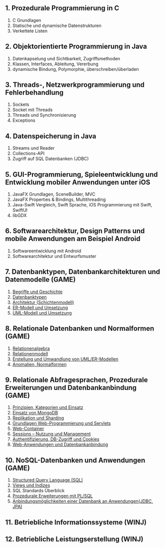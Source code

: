 ## 1. Prozedurale Programmierung in C

1. C Grundlagen
2. Statische und dynamische Datenstrukturen
3. Verkettete Listen

## 2. Objektorientierte Programmierung in Java

1. Datenkapselung und Sichtbarkeit, Zugriffsmethoden
2. Klassen, Interfaces, Ableitung, Vererbung
3. dynamische Bindung, Polymorphie, überschreiben/überladen

## 3. Threads-, Netzwerkprogrammierung und Fehlerbehandlung

1. Sockets
2. Socket mit Threads
3. Threads und Synchronisierung
4. Exceptions

## 4. Datenspeicherung in Java

1. Streams und Reader
2. Collections-API
3. Zugriff auf SQL Datenbanken (JDBC)

## 5. GUI-Programmierung, Spieleentwicklung und Entwicklung mobiler Anwendungen unter iOS

1. JavaFX Grundlagen, SceneBuilder, MVC
2. JavaFX Properties & Bindings, Multithreading
3. Java-Swift Vergleich, Swift Sprache, iOS Programmierung mit Swift, SwiftUI
4. libGDX

## 6. Softwarearchitektur, Design Patterns und mobile Anwendungen am Beispiel Android

1. Softwareentwicklung mit Android
2. Softwarearchitektur und Entwurfsmuster

## 7. Datenbanktypen, Datenbankarchitekturen und Datenmodelle (GAME)

1. [Begriffe und Geschichte](thema07/kap01-02.md)
2. [Datenbanktypen](thema07/kap01-02.md)
3. [Architektur (Schichtenmodell)](thema07/kap03.md)
4. [ER-Modell und Umsetzung](thema07/kap04.md)
5. [UML-Modell und Umsetzung](thema07/kap05.md)

## 8. Relationale Datenbanken und Normalformen (GAME)

1. [Relationenalgebra](thema08/kap01.md)
2. [Relationenmodell](thema08/kap02.md)
3. [Erstellung und Umwandlung von UML/ER-Modellen](thema08/kap03.md)
4. [Anomalien, Normalformen](thema08/kap04.md)

## 9. Relationale Abfragesprachen, Prozedurale Erweiterungen und Datenbankanbindung (GAME)

1. [Prinzipien, Kategorien und Einsatz](theme09/kap01.md)
2. [Einsatz von MongoDB](thema09/kap02-03.md)
3. [Replikation und Sharding](thema09/kap02-03.md)
4. [Grundlagen Web-Programmierung und Servlets](thema09/kap04-08.md)
5. [Web-Container](thema09/kap04-08.md)
6. [Sessions – Nutzung und Management](thema09/kap04-08.md)
7. [Authentifizierung, DB-Zugriff und Cookies](thema09/kap04-08.md)
8. [Web-Anwendungen und Datenbankanbindung](thema09/kap04-08.md)

## 10. NoSQL-Datenbanken und Anwendungen (GAME)

1. [Structured Query Language (SQL)](thema10/kap01.md)
2. [Views und Indizes](thema10/kap02.md)
3. SQL Standards Überblick
4. [Prozedurale Erweiterungen mit PL/SQL](thema10/kap04.md)
5. [Anbindungsmöglichkeiten einer Datenbank an Anwendungen(JDBC, JPA)](thema10/kap05.md)

## 11. Betriebliche Informationssysteme (WINJ)

## 12. Betriebliche Leistungserstellung (WINJ)
